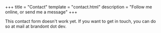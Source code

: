 +++
title = "Contact"
template = "contact.html"
description = "Follow me online, or send me a message"
+++

This contact form doesn't work yet.
If you want to get in touch, you can do so at mail at brandont dot dev.
